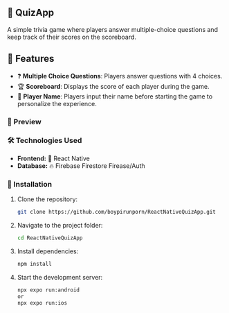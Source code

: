 ## 📝 QuizApp

A simple trivia game where players answer multiple-choice questions and keep track of their scores on the scoreboard.

## 🚀 Features

- ❓ **Multiple Choice Questions**: Players answer questions with 4 choices.
- 🏆 **Scoreboard**: Displays the score of each player during the game.
- 👤 **Player Name**: Players input their name before starting the game to personalize the experience.


### 📸 Preview



### 🛠️ Technologies Used

- **Frontend:** 📱 React Native
- **Database:** 🔥 Firebase Firestore Firease/Auth

### 🔧 Installation

1. Clone the repository:
   ```sh
   git clone https://github.com/boypirunporn/ReactNativeQuizApp.git  
   ```
2. Navigate to the project folder:
   ```sh
   cd ReactNativeQuizApp  
   ```
3. Install dependencies:
   ```sh
   npm install  
   ```
4. Start the development server:
   ```sh
   npx expo run:android
   or
   npx expo run:ios  
   ```



<!-- ### 📄 License

This project is licensed under the MIT License. -->

<!-- 

# เกมตอบคำถาม

## คุณสมบัติ

- คำถามแบบเลือกตอบ
- Scoreboard แสดงคะแนนของแต่ละผู้เล่น
- กรอกชื่อผู้เล่นก่อนเริ่มเกม

## เทคโนโลยีที่ใช้

- React Native
- Zustand
- JavaScript/JSX
- CSS

## เริ่มต้นใช้งาน

1. Clone repository
2. Install dependencies
3. Start application

## การใช้งาน

1. เปิดแอปพลิเคชัน
2. กรอกชื่อผู้เล่น
3. เริ่มต้นตอบคำถาม

## การสนับสนุนและการพัฒนาต่อ

สามารถ fork repository และสร้าง pull request เพื่อเพิ่มฟีเจอร์หรือแก้ไขข้อผิดพลาดได้ -->
